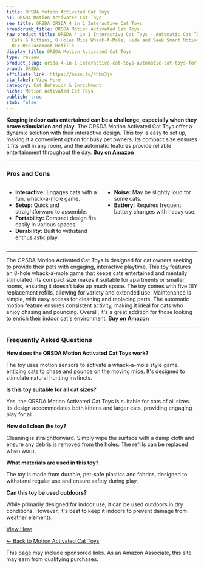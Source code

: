 ```yaml
---
title: ORSDA Motion Activated Cat Toys
h1: ORSDA Motion Activated Cat Toys
seo_title: ORSDA ORSDA 4 in 1 Interactive Cat Toys
breadcrumb_title: ORSDA Motion Activated Cat Toys
raw_product_title: ORSDA 4 in 1 Interactive Cat Toys - Automatic Cat Toys for Indoor
  Cats & Kittens, 8 Holes Mice Whack-A-Mole, Hide and Seek Smart Motion with 5PCS
  DIY Replacement Refills
display_title: ORSDA Motion Activated Cat Toys
type: review
product_slug: orsda-4-in-1-interactive-cat-toys-automatic-cat-toys-for-indoor-cats-ki-d6a0ff69
brand: ORSDA
affiliate_link: https://amzn.to/4hbm3jv
cta_label: View Here
category: Cat Behavior & Enrichment
niche: Motion Activated Cat Toys
publish: true
stub: false
---
```


<div id="intro" class="full-width">
  <p><strong>Keeping indoor cats entertained can be a challenge, especially when they crave stimulation and play.</strong> The ORSDA Motion Activated Cat Toys offer a dynamic solution with their interactive design. This toy is easy to set up, making it a convenient option for busy pet owners. Its compact size ensures it fits well in any room, and the automatic features provide reliable entertainment throughout the day. <a href="https://amzn.to/4hbm3jv" rel="nofollow sponsored noopener" target="_blank"><strong>Buy on Amazon</strong></a></p>
</div>

<hr />
<h3 id="pros-cons">Pros and Cons</h3>
<div class="pc-grid" style="display:grid;grid-template-columns:1fr 1fr;gap:16px;">
  <ul>
    <li><strong>Interactive:</strong> Engages cats with a fun, whack-a-mole game.</li>
    <li><strong>Setup:</strong> Quick and straightforward to assemble.</li>
    <li><strong>Portability:</strong> Compact design fits easily in various spaces.</li>
    <li><strong>Durability:</strong> Built to withstand enthusiastic play.</li>
  </ul>
  <ul>
    <li><strong>Noise:</strong> May be slightly loud for some cats.</li>
    <li><strong>Battery:</strong> Requires frequent battery changes with heavy use.</li>
  </ul>
</div>
<hr />

<div class="full-width">
  <p>The ORSDA Motion Activated Cat Toys is designed for cat owners seeking to provide their pets with engaging, interactive playtime. This toy features an 8-hole whack-a-mole game that keeps cats entertained and mentally stimulated. Its compact size makes it suitable for apartments or smaller rooms, ensuring it doesn't take up much space. The toy comes with five DIY replacement refills, allowing for variety and extended use. Maintenance is simple, with easy access for cleaning and replacing parts. The automatic motion feature ensures consistent activity, making it ideal for cats who enjoy chasing and pouncing. Overall, it's a great addition for those looking to enrich their indoor cat's environment. <a href="https://amzn.to/4hbm3jv" rel="nofollow sponsored noopener" target="_blank"><strong>Buy on Amazon</strong></a></p>
</div>

<hr />
<h3 id="faqs">Frequently Asked Questions</h3>

<p><strong>How does the ORSDA Motion Activated Cat Toys work?</strong></p>
<p>The toy uses motion sensors to activate a whack-a-mole style game, enticing cats to chase and pounce on the moving mice. It's designed to stimulate natural hunting instincts.</p>

<p><strong>Is this toy suitable for all cat sizes?</strong></p>
<p>Yes, the ORSDA Motion Activated Cat Toys is suitable for cats of all sizes. Its design accommodates both kittens and larger cats, providing engaging play for all.</p>

<p><strong>How do I clean the toy?</strong></p>
<p>Cleaning is straightforward. Simply wipe the surface with a damp cloth and ensure any debris is removed from the holes. The refills can be replaced when worn.</p>

<p><strong>What materials are used in this toy?</strong></p>
<p>The toy is made from durable, pet-safe plastics and fabrics, designed to withstand regular use and ensure safety during play.</p>

<p><strong>Can this toy be used outdoors?</strong></p>
<p>While primarily designed for indoor use, it can be used outdoors in dry conditions. However, it's best to keep it indoors to prevent damage from weather elements.</p>
<p><a class="btn" href="https://amzn.to/4hbm3jv" target="_blank" rel="nofollow sponsored noopener">View Here</a></p>
<p><a href="/roundups/cat-behavior-enrichment/motion-activated-cat-toys/">← Back to Motion Activated Cat Toys</a></p>
<aside class="disclosure">This page may include sponsored links. As an Amazon Associate, this site may earn from qualifying purchases.</aside>
